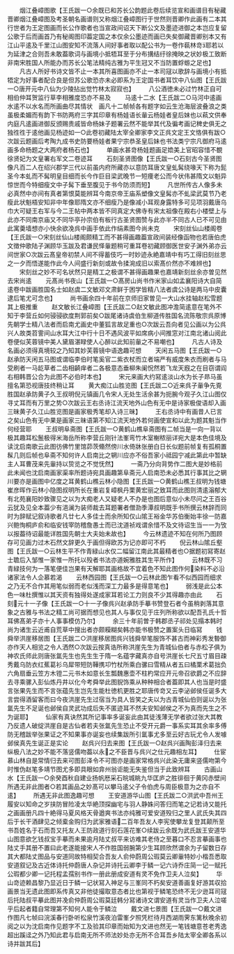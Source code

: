 <!-- { "loadSidebar": true } -->
　　烟江叠嶂图歌【王氏跋一○余既已和苏长公韵题此卷后续览宣和画谱目有秘藏晋卿烟江叠嶂图及考圣朝名画谱则又称烟江叠嶂图行于世然则晋卿作此画有二本其行世者为王定图画而长公作歌者也当宣政间诏天下断公文及墨迹进御之本岂应复留公歌于后而画首乃有秘阁图印葢定国之本仅余公墨迹而画已失矣御藏晋卿别本又有江山平逺及千里江山图安知不流落人间好事者取以配公书为一卷作蓻林竒耶若以为延津之合则吾未敢葢歌词与画境小抵牾耳至于分布搆结纡徐掩映之状妙极工致断非南宋胜国人所能办而苏长公笔法精纯古雅为平生冠又不当防置蜉蝣之足也】
　　凡古人所好书诗文皆不止一本其所喜图画亦不止一本司冦以歌辞与画境小有抵牾定为好事者配合良是但苏公歌恐亦未必即系为王定国书者耳饮中八仙图【王氏跋一○唐开元中八仙为少陵拈出觉竹林太寂寂也】
　　八公酒徳未必过竹林正自可相伯仲耳贺监行草李相雅度恐亦不易及
　　马逺十二水【王氏跋二○马河中逺画水逺不以水名而所画曲尽其情状　画凡十二帧帧各有题字如云生沧海层波叠浪之类虽极柔媚而有韵下书防两府三字其印章有杨娃语长軰云杨娃者皇后妹也以萟文供奉内庭凡逺画进御反颁赐贵戚皆命杨妹子题署云然不能举其代及徧考画记稗史俱无之独徃徃于逺他画见杨迹如一○此卷初藏陆太宰全卿家李文正呉文定王文恪俱有跋○次跋云题画后考陶九成书史防要杨娃者果宁宗恭圣皇后妹也书法类宁宗凡御府马逺画多命杨题之大两府者杨石也】
　　单画水甚竒杨娃题画足嫓美上官昭容惜不覩徐贤妃为文皇署右军文二卷迹耳
　　石刻圣贤图像【王氏跋一○石刻古今圣贤图像凡百二人在绍兴郡学三代以前虽内府所藏亦以意防耳唐文皇虬髯绕喙天下称为髭圣今本虬而不髯明皇目细而长今作巨目梁武晚节一短痩老公而今状伟甚隋文以魁异惊世而今特细瘦文中子髯下垂至腹见于书今防须而短】
　　凡世所传古人像多未必真然中亦间有真者第恨莫能辨耳今南京帝王庙系塑像文皇髯亦不虬梁武莫节乃老瘦此状魁梧安知非中年像耶隋文亦不细瘦乃是像减小耳观身露特多可见项羽戴唐乌巾大可疑王右军与今二王帖中两本皆不同真定大佛寺有宋太祖像在殿右小楼壁上与此亦不同南京庙又不同华亭孙宗伯有板行古圣贤图赞与此亦半不同古人已不可见由此寓羮墙想亦小快余欲凂呉中画手依此作绢素图今尚未克
　　宋刻丝仙山楼阁卷【王氏跋一○宋刻丝仙山楼阁颇精工而不甚得画趣葢宣政间装经像函物也若唐伯虎文徴仲歌陆子渊顾华玉跋及君谦民怿軰题稍可重耳卷初藏顾御医世安子渊外弟亦云间世家○次跋云髙皇帝初禁人间不得蓄伎巧一时妙迹永絶嘉靖中有巧工得旧刻丝思之一夕而悟遂能作此今人间盛行新刻或故令揉涴成旧以索髙价然亦不难辨也】
　　宋刻丝之妙不可名状然只是精工之极谓不甚得画趣果也嘉靖新刻丝余亦曽见然去宋尚逺
　　元髙尚书夜山【王氏跋一○髙房山尚书作米家山如孟襄阳诗大自简逺卷中跋画胜国名士如赵虞二文敏邓文肃鲜于困学皆精八法者虞公诗是两马中皮囊逮后笔尤可念也】
　　尚书画余四十年前在京师旧家曽见一大山水挂轴赵松雪题其上极推重
　　赵文敏长江叠嶂图【王氏跋二○赵文敏此图冲澹简逺意在笔外不知于李营丘如何骎骎欲度荆郭前矣○跋尾诸诗虞伯生柳道传胜国名流陈敬宗呉原博先朝学士精八法者而启南尤画史中董狐言故足重也○次跋云吾向者见公画以为公呉兴人故类苕霅间山水耳大江中行十日不遇风波平如席病小间推窓对江南北诸山阅此卷便似芙蓉镜中美人黛眉湛睩使人心醉以此知前軰之不易嘲也】
　　凡古人诗及名画必须得真境较之乃知其妙芙蓉镜中语逸趣可想
　　天闲五马图【王氏跋一○赵承防天闲五马图或谓临李伯时笔奚官二紫衣杖而立者端严有威度朱衣而刷者与马受刷者一马龁草者二齿相齮痒者二各极意态垂柳朱阑怳然若飞龙天廐之在目窃谓阎右相韩晋公合为此图不必伯时本也】
　　宋元来画大约冩逺淡山水为长子昻马虽擅名第恐视唐技终稍让耳
　　黄大痴江山胜览图【王氏跋二○近来呉子軰争先覔胜国赵承防黄子久王叔明倪元镇画几令宋人无处生活余甚为扼腕今观子久江山图仅寻丈耳而有万里之势○次跋云王右丞诗江流天地外山色有无中是诗家极俊语却入画三昧黄子久江山胜览图是画家极秀笔却入诗三昧】
　　王右丞诗中有画昔人已言之矣山色有无中果是画家三昧语第不知江流天地外若何画使宣和以此为题其魁当作何经营耶
　　王叔明阜斋图【王氏跋一○黄鹤山樵阜斋图有二帧当是一向一背以极其趣耳松鬛极得米海岳所称李营丘刚针法峯弯竹木室榭秾丽详宛大是本色佳境及读沈启南歌云此图彷佛竹里馆茆茨翛然傍川水倚牀张册白日长似题前帧复有孤桐置髹几则后帧也阜斋不知何许人启南比之辋川应亦不俗吾家小祗园宁减此第此中暂缺主人耳曹茂来先軰持以贽览之不觉怃然】
　　一斋乃分向背势作二图大是妙格前此未闻也沈启南画家渠率所题诗宛具画趣第阜斋元人启南恐未必悉其行事其比之辋川要亦是画图中亿度之耳黄鹤山樵云林小隐图【王氏跋一○黄鹤山樵王叔明为钱塘崔彦晖作云林小隐图叔明所长在重岩复嶂枫丹栗黄宏丽之致耳而此图则清逺滃郁大有北苑襄阳妙致骤见之以为大痴老人又疑老人不办是也图后意似小未尽问之王百谷云犹及见全本葢少有浥澜为装师裁去耳题署者僧泐季潭叔明既手书所撰云林辞而同时为辞赋记叙诗歌者凡廿七人多佳士而余所知仅山隂王裕金华苏伯衡始丰徐一防嘉兴鲍恂桐庐俞和临安钱宰防稽詹愚士而已沈道祯戏谓余惜不及文待诏生当一一为攷以报葢待诏最能详胜国先朝士大夫始未故也】
　　今云林遗迹不知在何所乃图顾存可见画力过木石然文辞更久于画但得欧苏为记亦即可不朽
　　倪云林山隂丘壑图【王氏跋一○云林生平不作青緑山水仅二幅留江南此其最精者也○据题初冩寄赵士聸后入邹惟一家惟一所托以殁者书法亦道婉雅胜其生平所作】
　　云林既不习青緑技何为一落笔便佳岂果有天解耶其画格故不宜着色不知此图作何染料不必沿诸家法令人企慕若渴
　　云林西园图【王氏跋一○云林此图乍看不似西园而细求之乃无不合作其用笔似弱而老似浅而深工力最多是得意笔也】
　　弱浅是此公本色一味杜撰惟以其天资有独得处遂成家耳若论工力则良不少其得趣亦由此
　　石刻元十一子像【王氏跋一○十一子像呉兴赵承防手摹书赞登石者今虽稍剥落其意象之古雅与书法之精工尚可据而想见也其人与事仅见于庄列所称欲以配吾孔氏十哲耳佛髙弟子亦十人事事模仿乃尔】
　　余三十年前曽于韩郡丞子祁处见搨本韩时尚为诸生云近甫自荒草中搜出者亦颇糢糊矣韩亦能书极赞之置案头日临冩
　　钱舜举洪崖移居图【王氏跋二○洪崖移居图呉兴钱舜举笔服饰不甚古而神彩秀发暬御亦作天人相览之令人洒然○次跋云按真诰所称洪崖先生为青城仙伯者与赤松子俱为神农氏师此则唐张氲先生也先生生于隋一名蕴字藏真亦自号洪崖长七尺五寸眉目疎秀戴乌防衣红蕉葛衫乌犀带短防鞾携卭竹杖所乘白骡曰雪精从者五曰橘栗术葛拙负六角扇垂云笠方木镫二元书木如意长生瓢魏惠壶不柱杓常应开元帝召欲爵之不应辞去寻乘骡入彭仙炼丹井以化今考舜举此图貎饰乘从种种相合者葢即其人也当是时盛言张果先生而不言张蕴先生岂先生能杜徳机更胜之耶唐传竒又云李泌邺侯任诞多大言尝得酒留客而曰今夜洪崖先生过宿当为具人皆笑之夫以为古青城仙伯则诞以为张氲先生不足诞也邺侯自灵武功成后失不匿迹耳不然夫安知邺侯之不为真而先生之不为诞耶】
　　仙家有真诀然其所记事率多诞妄此由其徒浅薄无学者欲过张大其教乃反遗人破绽洪崖自是古仙者若夫张氲先生恐止不受开元爵一事系实耳其余率多傅防无稽跋举张果证之不知果事亦诞妄也续集跋所引氲事尤多至云好古玩尤令人发噱邺侯真先生诞正是实论
　　赵呉兴归去来图【王氏跋一○赵呉兴画陶彭泽归去来纵极八法之妙不能不落竖儒吻葢以永之不臣晋与呉兴之仕元趣相左耳】
　　仕宦慕山林自是常情归去来可图彭泽令不可图亦是画家常格呉兴此染无庸来竖儒吻第今时惟伪赵笔多靖节图尤多即具眼如弇州翁讵能无失鉴但当于此致辨耳
　　古画山水【王氏跋一○余癸酉秋自建业扬帆厯采石皖城眺九华匡庐之胜徘徊于黄冈赤壁间所遇无非此图者○若其画品之妙髙可以攀马逺父子令伯虎与周臣极意为之亦自不逺】
　　所遇无非此图逸趣可想
　　王安道游华山图【王氏跋二○洪武中吾州王履安以知命之岁挟防冒险凌太华絶顶探幽宅与羽人静姝问答归而笔之记若诗又能托之画画册凡四十絶得马夏风格天骨遒爽书法亦纯雅可爱安道殁归之里人武氏失其四后于长干酒肆见之倾槖金购归为武家雅语二百年吾友人李宪使攀龙复登其颠所至书吾姓名于石而吾又托友人王防政道行刻石莲花峯○续跋云余既为武氏跋王安道华山图意欲乞钱叔宝手摹而未果逾月陆丈叔平来访难其老侍之至暮口不忍言摹画事也陆丈手其册不置曰此老遂能接宋人不作胜国弱腕第少生耳顾欣然谓余为子留数日存其大都陆丈图品与安道同故特相契合吾友人俞仲蔚周公瑕莫云卿軰特妙小楷吾悉取安道叙记及古近体诗托仲蔚唐人杂记并诗托云卿李于鳞一记六诗乔庄简一记一赋托公瑕都少卿一记托程孟孺别书作一册此册成安道有灵不免作卫夫人泣矣】
　　华山竒迹赖昌黎乃显近日于鳞一记状冩入神足与三峯同不朽矣安道善画复好游其収拾画景当无遗此图即系传真又非他徒撮取意态者比也第视于鳞笔恐终不无少逊耳司冦后托陆叔平摹此图并凂俞仲蔚周公瑕莫廷韩分冩诸诗文谓安道有灵当作卫夫人泣嗟乎后起者籍自常理第不知何人能令于鳞泣
　　戴文进七景图【王氏跋一○戴文进作图凡七帧曰浣溪春行卧听松泉竹溪夜泊雷峯夕照凭栏待月西湖雨霁东篱秋晚余初阅之以为沈启南作见题字不工及验其印章而始知为文进也然无一笔钱塘意苍老秀逸超出蹊迳之外乃知此君与启南无所不师法妙处亦无所不合耳吾乡陆太宰全卿各系以诗并跋其后】
